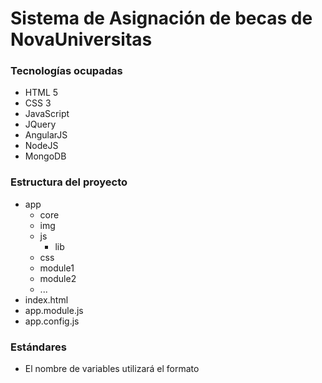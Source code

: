 # Sistema de Asignación de becas de NovaUniversitas

### Tecnologías ocupadas
* HTML 5  
* CSS 3  
* JavaScript  
* JQuery  
* AngularJS  
* NodeJS  
* MongoDB

### Estructura del proyecto
* app  
  * core
  * img  
  * js  
    * lib  
  * css  
  * module1  
  * module2  
  * ...
* index.html  
* app.module.js  
* app.config.js

### Estándares
* El nombre de variables utilizará el formato 
